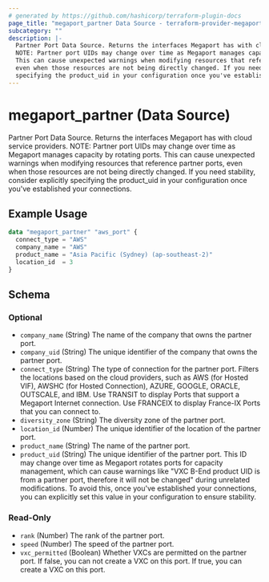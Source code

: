 ```yaml
---
# generated by https://github.com/hashicorp/terraform-plugin-docs
page_title: "megaport_partner Data Source - terraform-provider-megaport"
subcategory: ""
description: |-
  Partner Port Data Source. Returns the interfaces Megaport has with cloud service providers.
  NOTE: Partner port UIDs may change over time as Megaport manages capacity by rotating ports.
  This can cause unexpected warnings when modifying resources that reference partner ports,
  even when those resources are not being directly changed. If you need stability, consider explicitly
  specifying the product_uid in your configuration once you've established your connections.
---
```


# megaport_partner (Data Source)

Partner Port Data Source. Returns the interfaces Megaport has with cloud service providers. 
NOTE: Partner port UIDs may change over time as Megaport manages capacity by rotating ports. 
This can cause unexpected warnings when modifying resources that reference partner ports, 
even when those resources are not being directly changed. If you need stability, consider explicitly 
specifying the product_uid in your configuration once you've established your connections.

## Example Usage

```terraform
data "megaport_partner" "aws_port" {
  connect_type = "AWS"
  company_name = "AWS"
  product_name = "Asia Pacific (Sydney) (ap-southeast-2)"
  location_id  = 3
}
```

<!-- schema generated by tfplugindocs -->
## Schema

### Optional

- `company_name` (String) The name of the company that owns the partner port.
- `company_uid` (String) The unique identifier of the company that owns the partner port.
- `connect_type` (String) The type of connection for the partner port. Filters the locations based on the cloud providers, such as AWS (for Hosted VIF), AWSHC (for Hosted Connection), AZURE, GOOGLE, ORACLE, OUTSCALE, and IBM. Use TRANSIT to display Ports that support a Megaport Internet connection. Use FRANCEIX to display France-IX Ports that you can connect to.
- `diversity_zone` (String) The diversity zone of the partner port.
- `location_id` (Number) The unique identifier of the location of the partner port.
- `product_name` (String) The name of the partner port.
- `product_uid` (String) The unique identifier of the partner port. This ID may change over time as Megaport rotates ports for capacity management, which can cause warnings like "VXC B-End product UID is from a partner port, therefore it will not be changed" during unrelated modifications. To avoid this, once you've established your connections, you can explicitly set this value in your configuration to ensure stability.

### Read-Only

- `rank` (Number) The rank of the partner port.
- `speed` (Number) The speed of the partner port.
- `vxc_permitted` (Boolean) Whether VXCs are permitted on the partner port. If false, you can not create a VXC on this port. If true, you can create a VXC on this port.
